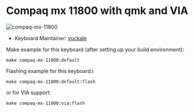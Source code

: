 # Compaq mx 11800 with qmk and VIA

![compaq-mx-11800](https://github.com/vuckale/compaq-mx-11800-qmk-via/blob/main/overview.png?raw=true)

<!--*A short description of the keyboard/project*-->

* Keyboard Maintainer: [vuckale](https://github.com/yourusername)
<!--* Hardware Supported: *The PCBs, controllers supported*-->
<!--* Hardware Availability: *Links to where you can find this hardware*-->

Make example for this keyboard (after setting up your build environment):

    make compaq-mx-11800:default

Flashing example for this keyboard:i

    make compaq-mx-11800:default:flash

or for VIA support:
    
    make compaq-mx-11800:via:flash

<!--See the [build environment setup](https://docs.qmk.fm/#/getting_started_build_tools) and the [make instructions](https://docs.qmk.fm/#/getting_started_make_guide) for more information. Brand new to QMK? Start with our [Complete Newbs Guide](https://docs.qmk.fm/#/newbs).-->
